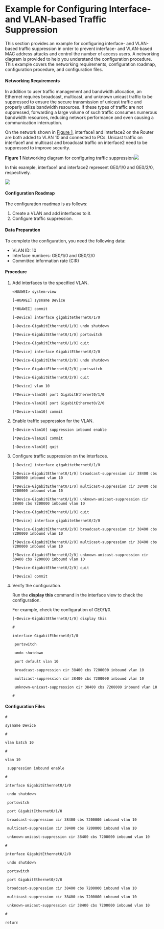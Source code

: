 Example for Configuring Interface- and VLAN-based Traffic Suppression
=====================================================================

This section provides an example for configuring interface- and VLAN-based traffic suppression in order to prevent interface- and VLAN-based MAC address attacks and control the number of access users. A networking diagram is provided to help you understand the configuration procedure. This example covers the networking requirements, configuration roadmap, configuration procedure, and configuration files.

#### Networking Requirements

In addition to user traffic management and bandwidth allocation, an Ethernet requires broadcast, multicast, and unknown unicast traffic to be suppressed to ensure the secure transmission of unicast traffic and properly utilize bandwidth resources. If these types of traffic are not suppressed, forwarding a large volume of such traffic consumes numerous bandwidth resources, reducing network performance and even causing a communication interruption.

On the network shown in [Figure 1](#EN-US_TASK_0172372583__fig_dc_ne_traff-supress_cfg_501001), interface1 and interface2 on the Router are both added to VLAN 10 and connected to PCs. Unicast traffic on interface1 and multicast and broadcast traffic on interface2 need to be suppressed to improve security.

**Figure 1** Networking diagram for configuring traffic suppression![](../../../../public_sys-resources/note_3.0-en-us.png) 

In this example, interface1 and interface2 represent GE0/1/0 and GE0/2/0, respectively.


  
![](images/fig_dc_ne_traff-supress_cfg_501001.png)  


#### Configuration Roadmap

The configuration roadmap is as follows:

1. Create a VLAN and add interfaces to it.
2. Configure traffic suppression.

#### Data Preparation

To complete the configuration, you need the following data:

* VLAN ID: 10
* Interface numbers: GE0/1/0 and GE0/2/0
* Committed information rate (CIR)

#### Procedure

1. Add interfaces to the specified VLAN.
   
   
   ```
   <HUAWEI> system-view
   ```
   ```
   [~HUAWEI] sysname Device
   ```
   ```
   [*HUAWEI] commit
   ```
   ```
   [~Device] interface gigabitethernet0/1/0
   ```
   ```
   [~Device-GigabitEthernet0/1/0] undo shutdown
   ```
   ```
   [*Device-GigabitEthernet0/1/0] portswitch
   ```
   ```
   [*Device-GigabitEthernet0/1/0] quit
   ```
   ```
   [*Device] interface GigabitEthernet0/2/0
   ```
   ```
   [*Device-GigabitEthernet0/2/0] undo shutdown
   ```
   ```
   [*Device-GigabitEthernet0/2/0] portswitch
   ```
   ```
   [*Device-GigabitEthernet0/2/0] quit
   ```
   ```
   [*Device] vlan 10
   ```
   ```
   [*Device-vlan10] port GigabitEthernet0/1/0
   ```
   ```
   [*Device-vlan10] port GigabitEthernet0/2/0
   ```
   ```
   [*Device-vlan10] commit
   ```
2. Enable traffic suppression for the VLAN.
   
   
   ```
   [~Device-vlan10] suppression inbound enable
   ```
   ```
   [*Device-vlan10] commit
   ```
   ```
   [~Device-vlan10] quit
   ```
3. Configure traffic suppression on the interfaces.
   
   
   ```
   [~Device] interface gigabitethernet0/1/0
   ```
   ```
   [~Device-GigabitEthernet0/1/0] broadcast-suppression cir 38400 cbs 7200000 inbound vlan 10
   ```
   ```
   [*Device-GigabitEthernet0/1/0] multicast-suppression cir 38400 cbs 7200000 inbound vlan 10
   ```
   ```
   [*Device-GigabitEthernet0/1/0] unknown-unicast-suppression cir 38400 cbs 7200000 inbound vlan 10
   ```
   ```
   [*Device-GigabitEthernet0/1/0] quit
   ```
   ```
   [*Device] interface gigabitethernet0/2/0
   ```
   ```
   [*Device-GigabitEthernet0/2/0] broadcast-suppression cir 38400 cbs 7200000 inbound vlan 10
   ```
   ```
   [*Device-GigabitEthernet0/2/0] multicast-suppression cir 38400 cbs 7200000 inbound vlan 10
   ```
   ```
   [*Device-GigabitEthernet0/2/0] unknown-unicast-suppression cir 38400 cbs 7200000 inbound vlan 10
   ```
   ```
   [*Device-GigabitEthernet0/2/0] quit
   ```
   ```
   [*Device] commit
   ```
4. Verify the configuration.
   
   
   
   Run the **display this** command in the interface view to check the configuration.
   
   For example, check the configuration of GE0/1/0.
   
   ```
   [~Device-GigabitEthernet0/1/0] display this
   ```
   ```
   #
   ```
   ```
   interface GigabitEthernet0/1/0
   ```
   ```
    portswitch
   ```
   ```
    undo shutdown
   ```
   ```
    port default vlan 10
   ```
   ```
    broadcast-suppression cir 38400 cbs 7200000 inbound vlan 10
   ```
   ```
    multicast-suppression cir 38400 cbs 7200000 inbound vlan 10
   ```
   ```
    unknown-unicast-suppression cir 38400 cbs 7200000 inbound vlan 10
   ```
   ```
   #
   ```

#### Configuration Files

```
#
```
```
sysname Device
```
```
#
```
```
vlan batch 10
```
```
#
```
```
vlan 10
```
```
 suppression inbound enable   
```
```
#
```
```
interface GigabitEthernet0/1/0
```
```
 undo shutdown
```
```
 portswitch
```
```
 port GigabitEthernet0/1/0
```
```
 broadcast-suppression cir 38400 cbs 7200000 inbound vlan 10
```
```
 multicast-suppression cir 38400 cbs 7200000 inbound vlan 10
```
```
 unknown-unicast-suppression cir 38400 cbs 7200000 inbound vlan 10
```
```
#
```
```
interface GigabitEthernet0/2/0
```
```
 undo shutdown
```
```
 portswitch
```
```
 port GigabitEthernet0/2/0
```
```
 broadcast-suppression cir 38400 cbs 7200000 inbound vlan 10
```
```
 multicast-suppression cir 38400 cbs 7200000 inbound vlan 10
```
```
 unknown-unicast-suppression cir 38400 cbs 7200000 inbound vlan 10
```
```
#
```
```
return
```